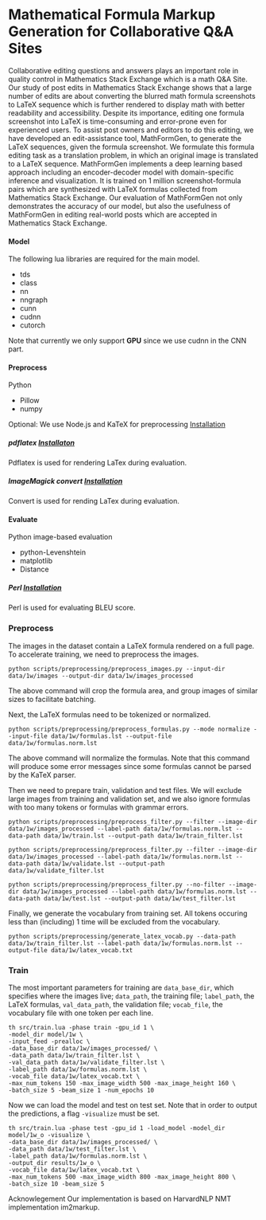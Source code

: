 # Mathematical Formula Markup Generation for Collaborative Q&A Sites
Collaborative editing questions and answers plays an important role in quality control in Mathematics Stack Exchange which is a math Q&A Site. Our study of post edits in Mathematics Stack Exchange shows that a large number of edits are about converting the blurred math formula screenshots to LaTeX sequence which is further rendered to display math with better readability and accessibility. Despite its importance, editing one formula screenshot into LaTeX is time-consuming and error-prone even for experienced users. 
To assist post owners and editors to do this editing, we have developed an edit-assistance tool, MathFormGen, to generate the LaTeX sequences, given the formula screenshot. We formulate this formula editing task as a translation problem, in which an original image is translated to a LaTeX sequence. MathFormGen implements a deep learning based approach including an encoder-decoder model with domain-specific inference and visualization. 
It is trained on 1 million screenshot-formula pairs which are synthesized with LaTeX formulas collected from Mathematics Stack Exchange. Our evaluation of MathFormGen not only demonstrates the accuracy of our model, but also the usefulness of MathFormGen in editing real-world posts which are accepted in Mathematics Stack Exchange.

#### Model

The following lua libraries are required for the main model.

* tds
* class 
* nn
* nngraph
* cunn
* cudnn
* cutorch

Note that currently we only support **GPU** since we use cudnn in the CNN part.

#### Preprocess

Python

* Pillow
* numpy

Optional: We use Node.js and KaTeX for preprocessing [Installation](https://nodejs.org/en/)

##### pdflatex [Installaton](https://www.tug.org/texlive/)

Pdflatex is used for rendering LaTex during evaluation.

##### ImageMagick convert [Installation](http://www.imagemagick.org/script/index.php)

Convert is used for rending LaTex during evaluation.

#### Evaluate

Python image-based evaluation

* python-Levenshtein
* matplotlib
* Distance


##### Perl [Installation](https://www.perl.org/)

Perl is used for evaluating BLEU score.

### Preprocess
The images in the dataset contain a LaTeX formula rendered on a full page. To accelerate training, we need to preprocess the images. 
```
python scripts/preprocessing/preprocess_images.py --input-dir data/1w/images --output-dir data/1w/images_processed
```
The above command will crop the formula area, and group images of similar sizes to facilitate batching.

Next, the LaTeX formulas need to be tokenized or normalized.
```
python scripts/preprocessing/preprocess_formulas.py --mode normalize --input-file data/1w/formulas.lst --output-file data/1w/formulas.norm.lst
```
The above command will normalize the formulas. Note that this command will produce some error messages since some formulas cannot be parsed by the KaTeX parser.

Then we need to prepare train, validation and test files. We will exclude large images from training and validation set, and we also ignore formulas with too many tokens or formulas with grammar errors.
```
python scripts/preprocessing/preprocess_filter.py --filter --image-dir data/1w/images_processed --label-path data/1w/formulas.norm.lst --data-path data/1w/train.lst --output-path data/1w/train_filter.lst 
```

```
python scripts/preprocessing/preprocess_filter.py --filter --image-dir data/1w/images_processed --label-path data/1w/formulas.norm.lst --data-path data/1w/validate.lst --output-path data/1w/validate_filter.lst 
```

```
python scripts/preprocessing/preprocess_filter.py --no-filter --image-dir data/1w/images_processed --label-path data/1w/formulas.norm.lst --data-path data/1w/test.lst --output-path data/1w/test_filter.lst 
```

Finally, we generate the vocabulary from training set. All tokens occuring less than (including) 1 time will be excluded from the vocabulary.

```
python scripts/preprocessing/generate_latex_vocab.py --data-path data/1w/train_filter.lst --label-path data/1w/formulas.norm.lst --output-file data/1w/latex_vocab.txt
```
### Train
The most important parameters for training are `data_base_dir`, which specifies where the images live; `data_path`, the training file; `label_path`, the LaTeX formulas, `val_data_path`, the validation file; `vocab_file`, the vocabulary file with one token per each line.

```
th src/train.lua -phase train -gpu_id 1 \
-model_dir model/1w \
-input_feed -prealloc \
-data_base_dir data/1w/images_processed/ \
-data_path data/1w/train_filter.lst \
-val_data_path data/1w/validate_filter.lst \
-label_path data/1w/formulas.norm.lst \
-vocab_file data/1w/latex_vocab.txt \
-max_num_tokens 150 -max_image_width 500 -max_image_height 160 \
-batch_size 5 -beam_size 1 -num_epochs 10
```
Now we can load the model and test on test set. Note that in order to output the predictions, a flag `-visualize` must be set.

```
th src/train.lua -phase test -gpu_id 1 -load_model -model_dir model/1w_o -visualize \
-data_base_dir data/1w/images_processed/ \
-data_path data/1w/test_filter.lst \
-label_path data/1w/formulas.norm.lst \
-output_dir results/1w_o \
-vocab_file data/1w/latex_vocab.txt \
-max_num_tokens 500 -max_image_width 800 -max_image_height 800 \
-batch_size 10 -beam_size 5 
```

Acknowlegement
Our implementation is based on HarvardNLP NMT implementation im2markup.

